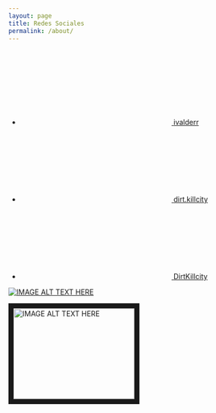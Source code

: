 ```yaml
---
layout: page
title: Redes Sociales
permalink: /about/
---
```


<ul class="social-media-list"><li><a href="https://github.com/ivalderr"><svg class="svg-icon"><use xlink:href="/assets/minima-social-icons.svg#github"></use></svg> <span class="username">ivalderr</span></a></li><li><a href="https://instagram.com/dirt.killcity"><svg class="svg-icon"><use xlink:href="/assets/minima-social-icons.svg#instagram"></use></svg> <span class="username">dirt.killcity</span></a></li><li><a href="https://www.twitter.com/DirtKillcity"><svg class="svg-icon"><use xlink:href="/assets/minima-social-icons.svg#twitter"></use></svg> <span class="username">DirtKillcity</span></a></li></ul>

[![IMAGE ALT TEXT HERE](http://img.youtube.com/vi/v=elB4xj8UoaM/0.jpg)](http://www.youtube.com/watch?v=elB4xj8UoaM)

<a href="http://www.youtube.com/watch?feature=player_embedded&v=elB4xj8UoaM
" target="_blank"><img src="http://img.youtube.com/vi/elB4xj8UoaM/0.jpg"
alt="IMAGE ALT TEXT HERE" width="240" height="180" border="10" /></a>
